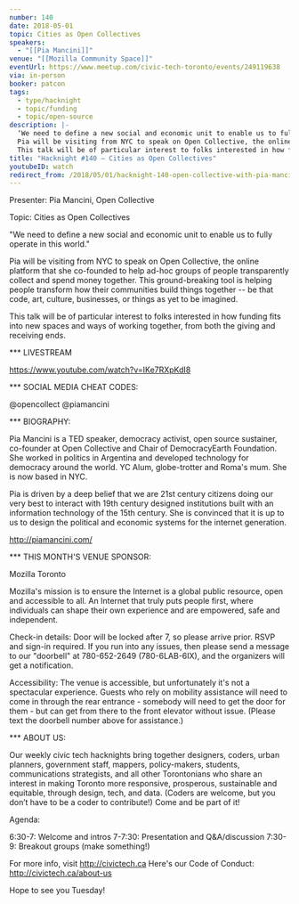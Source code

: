 ```yaml
---
number: 140
date: 2018-05-01
topic: Cities as Open Collectives
speakers:
  - "[[Pia Mancini]]"
venue: "[[Mozilla Community Space]]"
eventUrl: https://www.meetup.com/civic-tech-toronto/events/249119638
via: in-person
booker: patcon
tags:
  - type/hacknight
  - topic/funding
  - topic/open-source
description: |-
  ‘We need to define a new social and economic unit to enable us to fully operate in this world.’
  Pia will be visiting from NYC to speak on Open Collective, the online platform that she co-founded to help ad-hoc groups of people transparently collect and spend money together. This ground-breaking tool is helping people transform how their communities build things together -- be that code, art, culture, businesses, or things as yet to be imagined.
  This talk will be of particular interest to folks interested in how funding fits into new spaces and ways of working together, from both the giving and receiving ends.
title: "Hacknight #140 – Cities as Open Collectives"
youtubeID: watch
redirect_from: /2018/05/01/hacknight-140-open-collective-with-pia-mancini/
---
```


Presenter: Pia Mancini, Open Collective

Topic: Cities as Open Collectives

"We need to define a new social and economic unit to enable us to fully operate in this world."

Pia will be visiting from NYC to speak on Open Collective, the online platform that she co-founded to help ad-hoc groups of people transparently collect and spend money together. This ground-breaking tool is helping people transform how their communities build things together -- be that code, art, culture, businesses, or things as yet to be imagined.

This talk will be of particular interest to folks interested in how funding fits into new spaces and ways of working together, from both the giving and receiving ends.

*** LIVESTREAM

https://www.youtube.com/watch?v=IKe7RXpKdI8

*** SOCIAL MEDIA CHEAT CODES:

@opencollect @piamancini

*** BIOGRAPHY:

Pia Mancini is a TED speaker, democracy activist, open source sustainer, co-founder at Open Collective and Chair of DemocracyEarth Foundation. She worked in politics in Argentina and developed technology for democracy around the world. YC Alum, globe-trotter and Roma's mum. She is now based in NYC.

Pia is driven by a deep belief that we are 21st century citizens doing our very best to interact with 19th century designed institutions built with an information technology of the 15th century. She is convinced that it is up to us to design the political and economic systems for the internet generation.

http://piamancini.com/

*** THIS MONTH'S VENUE SPONSOR:

Mozilla Toronto

Mozilla's mission is to ensure the Internet is a global public resource, open and accessible to all. An Internet that truly puts people first, where individuals can shape their own experience and are empowered, safe and independent.

Check-in details: Door will be locked after 7, so please arrive prior. RSVP and sign-in required. If you run into any issues, then please send a message to our "doorbell" at 780-652-2649 (780-6LAB-6IX), and the organizers will get a notification.

Accessibility: The venue is accessible, but unfortunately it's not a spectacular experience. Guests who rely on mobility assistance will need to come in through the rear entrance - somebody will need to get the door for them - but can get from there to the front elevator without issue. (Please text the doorbell number above for assistance.)

*** ABOUT US:

Our weekly civic tech hacknights bring together designers, coders, urban planners, government staff, mappers, policy-makers, students, communications strategists, and all other Torontonians who share an interest in making Toronto more responsive, prosperous, sustainable and equitable, through design, tech, and data. (Coders are welcome, but you don’t have to be a coder to contribute!) Come and be part of it!

Agenda:

6:30-7: Welcome and intros
7-7:30: Presentation and Q&A/discussion
7:30-9: Breakout groups (make something!)

For more info, visit http://civictech.ca
Here's our Code of Conduct: http://civictech.ca/about-us

Hope to see you Tuesday!